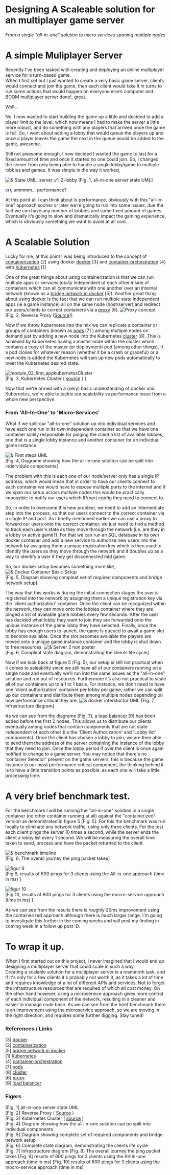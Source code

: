 # Designing A Scaleable solution for an multiplayer game server
###### From a single "all-in-one" solution to micro services spaning multiple nodes

# A simple Muliplayer Server

Recently I've been tasked with creating and deploying an online multiplayer service for a turn-based game.  
When I first set out I just wanted to create a very basic game server, clients would connect and join the game, then each client would take it in turns to run some actions that would happen on everyone else’s computer and BOOM multiplayer server done!, great.

Well...

No. I now wanted to start building the game up a little and decided to add a player limit to the level, which now means I had to make the server a little more robust, and do something with any players that arrived once the game is full. So, I went about adding a lobby that would queue the players up and once a player leaves the game the next in the queue would be added to the game, awesome.

Still not awesome enough, I now decided I wanted the game to last for a fixed amount of time and once it started no one could join. So, I changed the server from only being able to handle a single lobby/game to multiple lobbies and games. It was simple in the way it worked, 

![& State UML, server_v1_2-lobby](https://github.com/Ashley-Sands/Comp-260/raw/master/images/Server_v1_2-lobby.png)
[Fig. 1, all-in-one server state UML]

err, ummmm... performance?

At this point all I can think about is performance, obviously with this "all-in-one" approach sooner or later we're going to run into some issues, due the fact we can have any number of lobbies and some fixed amount of games. Eventually it’s going to slow and dramatically impact the gaming experience, which is obviously something we want to avoid at all cost.

# A Scalable Solution

Lucky for me, at this point I was being introduced to the concept of [containerization](https://www.ibm.com/cloud/learn/containerization) [2] using docker [docker](https://www.docker.com/) [3] and [container-orchestration](https://blog.newrelic.com/engineering/container-orchestration-explained/) [4] with [Kubernetes](https://kubernetes.io/) [1]

One of the great things about using containerization is that we can run multiple apps or services totally independent of each other inside of containers which can all communicate with one another over an internal network (known as a [bridge network in docker](https://docs.docker.com/network/) [5]). Another great thing about using docker is the fact that we can run multiple state independent apps (ie a game instance) all on the same node (host/server) and redirect our users/clients to correct containers via a [proxy](https://whatis.techtarget.com/definition/proxy-server) [6]. 
![Proxy concept](https://github.com/Ashley-Sands/Comp-260/raw/master/images/proxy.png)  
[Fig. 2, Reverse Proxy ([Source](https://www.sidneyw.com/go-reverse-proxy/))]

Now if we throw Kubernetes into the mix we can replicate a container or groups of containers (known as [pods](https://kubernetes.io/docs/concepts/workloads/pods/pod/) [7] ) among multiple nodes on demand just by adding a new node into the Kubernetes [cluster](https://cloud.google.com/kubernetes-engine/docs/concepts/cluster-architecture) [8]. This is achieved by Kubernetes having a master node within the cluster which contains a copy of the master (or deployment) pod (among other things). If a pod closes for whatever reason (whether it be a crash or graceful) or a new node is added the Kubernetes will spin up new pods automatically to meet the Kubernetes desired state.

![module_02_first_appkubernetesCluster](https://github.com/Ashley-Sands/Comp-260/raw/master/images/module_02_first_app.png)  
[Fig. 3, Kubernetes Cluster ( [source](https://kubernetes.io/docs/tutorials/kubernetes-basics/deploy-app/deploy-intro/) ) ]

Now that we're armed with a (very) basic understanding of docker and Kubernetes, we're able to tackle our scalability vs performance issue from a whole new perspective. 

### From 'All-In-One' to 'Micro-Services'

What if we split our "all-in-one" solution up into individual services and have each one run in its own independent container so that we have one container solely responsible for pinging the client a list of available lobbies, one that is a single lobby instance and another container for an individual game instance.

![& First steps UML](https://github.com/Ashley-Sands/Comp-260/raw/master/images/firstStepsUML.png)  
[Fig. 4, Diagrame showing how the all-in-one solution can be split into indervidule components]

The problem with this is each one of our node/server only has a single IP address, which would mean that in order to have our clients connect to each container we would have to expose multiple ports to the internet and if we span our setup across multiple nodes this would be practically impossible to notify our users which IP/port config they need to connect to. 

So, in order to overcome this new problem, we need to add an intermediate step into the process, so that our users connect to the correct container via a single IP and port. As I briefly mentioned earlier we can use a proxy to forward our users onto the correct container, we just need to find a method to track each user's state as they move through the network (i.e. are they in a lobby or active game?). For that we can run an SQL database in its own docker container and add a new service to authorize new users into the network by assigning them a unique registration key which is then used to identify the users as they move through the network and it doubles up as a way to identify a user if they get disconnected mid game.

So, our docker setup becomes something more like, 
![& Docker Contaner Basic Setup](https://github.com/Ashley-Sands/Comp-260/raw/master/images/dockerBasic.png)  
[Fig. 5, Diagram showing compleat set of required components and bridge network setup]

The way that this works is during the initial connection stages the user is registered into the network by assigning them a unique registration key via the 'client authorization' container. Once the client can be recognized within the network, they can move onto the lobbies container where they are pinged a list of available game lobbies every few seconds. After the user has decided what lobby they want to join they are forwarded onto the unique instance of the game lobby they have selected. Finally, once the lobby has enough users to launch, the game is queued to await a game slot to become available. Once the slot becomes available the players are moved onto a unique game instance container and the lobby is shut down to free resources.
![& Server 2 non poster](https://github.com/Ashley-Sands/Comp-260/raw/master/images/Server%202%20poster.png)  
[Fig. 6, Compleat state diagram, demonstrating the clients life cycle]

Now if we look back at figure 5 (Fig. 5), our setup is still not practical when it comes to saleability since we still have all of our containers running on a single node and eventually we'll run into the same issues as the "all-in-one" solution and run out of resources. Furthermore it’s also not practical to scale all of our containers up to a 1 to 1 basis. For instance, we don’t need to have one 'client authorization' container per lobby per game, rather we can split up our containers and distribute them among multiple nodes depending on how performance critical they are.
![& docker inferstuctur UML](https://github.com/Ashley-Sands/Comp-260/raw/master/images/infrastructure.png)
[Fig. 7, Infrastructure diagram]

As we can see from the diagrame [Fig. 7], a [load balancer](https://www.citrix.com/en-gb/glossary/load-balancing.html) [9] has been added before the first 2 nodes. This allows us to distribute our clients eventually among nodes that contain components that are not state independent of each other (i.e the 'Client Authorization' and 'Lobby list' components). Once the client has chosen a lobby to join, we are then able to send them the address of the server containing the instance of the lobby that they need to join. Once the lobby period if over the client is once again notified to change to a game server. You may notice that there's no 'container Selector' present on the game servers, this is because the game instance is our most performance critical component, the thinking behind it is to have a little transition points as possible, as each one will take a little processing time.

# A very brief benchmark test.
For the benchmark I will be running the "all-in-one" solution in a single container (no other container running at all) against the "containerized" version as demonstrated in figure 5 [Fig. 5]. For this the benchmark was run locally to eliminate any network traffic, using only three clients. For the test each client pings the server 10 times a second, while the server ends the client a lobby list every 1 second. We will be measuring the overall time taken to send, process and have the packet returned to the client.

![& benchmark timeline](https://github.com/Ashley-Sands/Comp-260/raw/master/images/benchmark%20timeline.png)  
[Fig. 8, The overall journey the ping packet takes]

![figur 9](https://github.com/Ashley-Sands/Comp-260/raw/master/images/3clientPingAIO.PNG)  
[Fig 9, results of 600 pings for 3 clients using the All-in-one approach (time in ms) ]

![figur 10](https://github.com/Ashley-Sands/Comp-260/raw/master/images/3clientPingC.PNG)  
[Fig 10, results of 600 pings for 3 clients using the mocro-service approach (time in ms) ]

As we can see from the results there is roughly 20ms improvement using the containerized approach although there is much larger range. I'm going to investigate this further in the coming weeks and will post my finding in coming week in a follow up post :D.

# To wrap it up.
When I first started out on this project, I never imagined that I would end up designing a multiplayer server that could scale in such a way.  
Creating a scalable solution for a multiplayer server is a mammoth task, and if it's only for a few clients it's probably not worth it, as it takes a lot of time and requires knowledge of a lot of different APIs and services. Not to forget the infrastructure resources that are required of which all cost money. On the other hand however, using a microservice approach gives more control of each individual component of the network, resulting in a cleaner and easier to manage code base. 
As we can see from the brief benchmark there is an improvement using the microservice approach, so we are moving in the right direction, and requires some further digging. Stay tuned!

### References / Links
[3] [docker](https://www.docker.com/)  
[2] [containerization](https://www.ibm.com/cloud/learn/containerization)  
[5] [bridge network in docker](https://docs.docker.com/network/)  
[1] [Kubernetes](https://kubernetes.io/)  
[4] [container-orchestration](https://blog.newrelic.com/engineering/container-orchestration-explained/)  
[7] [pods](https://kubernetes.io/docs/concepts/workloads/pods/pod/)  
[8] [cluster](https://cloud.google.com/kubernetes-engine/docs/concepts/cluster-architecture)  
[6] [proxy](https://whatis.techtarget.com/definition/proxy-server)   
[9] [load balancer](https://www.citrix.com/en-gb/glossary/load-balancing.html)

### Figers
[Fig. 1] all-in-one server state UML  
[Fig. 2] Reverse Proxy ( [Source](https://www.sidneyw.com/go-reverse-proxy/) )  
[Fig. 3] Kubernetes Cluster ( [source](https://kubernetes.io/docs/tutorials/kubernetes-basics/deploy-app/deploy-intro/) )  
[Fig. 4] Diagram showing how the all-in-one solution can be split into individual components  
[Fig. 5] Diagram showing complete set of required components and bridge network setup  
[Fig. 6] Complete state diagram, demonstrating the clients life cycle  
[Fig. 7] Infrastructure diagram
[Fig. 8] The overall journey the ping packet takes
[Fig. 9] results of 600 pings for 3 clients using the All-in-one approach (time in ms) 
[Fig. 10] results of 600 pings for 3 clients using the mocro-service approach (time in ms)




